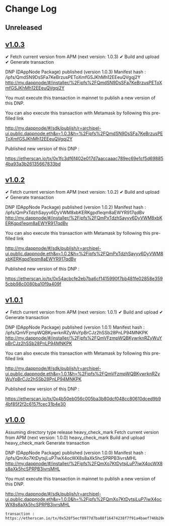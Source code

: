 # Change Log

## Unreleased

<!--New features/improvements/fixes go here-->

## [v1.0.3](https://github.com/luguslabs/DAppNodePackage-archipel-ui/releases/tag/v1.0.3)

✔ Fetch current version from APM (next version: 1.0.3)
✔ Build and upload
✔ Generate transaction

DNP (DAppNode Package) published (version 1.0.3)
Manifest hash : /ipfs/QmdSN9DsSFa7KeBrzusPEToXmfGSJKhMh12EEeuQVgqj2Y
http://my.dappnode/#/installer/%2Fipfs%2FQmdSN9DsSFa7KeBrzusPEToXmfGSJKhMh12EEeuQVgqj2Y

You must execute this transaction in mainnet to publish a new version of this DNP.

You can also execute this transaction with Metamask by following this pre-filled link

http://my.dappnode/#/sdk/publish/r=archipel-ui.public.dappnode.eth&v=1.0.3&h=%2Fipfs%2FQmdSN9DsSFa7KeBrzusPEToXmfGSJKhMh12EEeuQVgqj2Y

Published new version of this DNP :

https://etherscan.io/tx/0x1fc3df6f402e017d7aaccaaac789ec69e1cf5d698854ba93a3b26135667833bd

## [v1.0.2](https://github.com/luguslabs/DAppNodePackage-archipel-ui/releases/tag/v1.0.2)

✔ Fetch current version from APM (next version: 1.0.2)
✔ Build and upload
✔ Generate transaction

DNP (DAppNode Package) published (version 1.0.2)
Manifest hash : /ipfs/QmPxTdzhSayyv6DyVWM8xbKERKgpd1eqm8aEWYR917qdBv
http://my.dappnode/#/installer/%2Fipfs%2FQmPxTdzhSayyv6DyVWM8xbKERKgpd1eqm8aEWYR917qdBv

You can also execute this transaction with Metamask by following this pre-filled link

http://my.dappnode/#/sdk/publish/r=archipel-ui.public.dappnode.eth&v=1.0.2&h=%2Fipfs%2FQmPxTdzhSayyv6DyVWM8xbKERKgpd1eqm8aEWYR917qdBv

Published new version of this DNP :

https://etherscan.io/tx/0x54acbcfe2eb7ba6cf1415990f7bb481fe02858e3595cbb98c0080ba10f9a409f

## [v1.0.1](https://github.com/luguslabs/DAppNodePackage-archipel-ui/releases/tag/v1.0.1)

✔ Fetch current version from APM (next version: 1.0.1)
✔ Build and upload
✔ Generate transaction

DNP (DAppNode Package) published (version 1.0.1)
Manifest hash : /ipfs/QmVFzmpWQBKywrknRZyWuYpBrCJz2hSSb28PnLP94MNKPK
http://my.dappnode/#/installer/%2Fipfs%2FQmVFzmpWQBKywrknRZyWuYpBrCJz2hSSb28PnLP94MNKPK

You can also execute this transaction with Metamask by following this pre-filled link

http://my.dappnode/#/sdk/publish/r=archipel-ui.public.dappnode.eth&v=1.0.1&h=%2Fipfs%2FQmVFzmpWQBKywrknRZyWuYpBrCJz2hSSb28PnLP94MNKPK

Published new version of this DNP :

https://etherscan.io/tx/0x4b50eb056c005ba3b80dcf048cc80610dced9b94bf85f2f2c6157fcec31b4e30

## [v1.0.0](https://github.com/luguslabs/DAppNodePackage-archipel-ui/releases/tag/v1.0.0)

Assuming directory type release
heavy_check_mark Fetch current version from APM (next version: 1.0.0)
heavy_check_mark Build and upload
heavy_check_mark Generate transaction

DNP (DAppNode Package) published (version 1.0.0)
Manifest hash : /ipfs/QmXo7KtDytsjLuP7iwX4ocWX8s8aXk5hcSPRPB3ivrsMHL
http://my.dappnode/#/installer/%2Fipfs%2FQmXo7KtDytsjLuP7iwX4ocWX8s8aXk5hcSPRPB3ivrsMHL

You must execute this transaction in mainnet to publish a new version of this DNP.

http://my.dappnode/#/sdk/publish/r=archipel-ui.public.dappnode.eth&v=1.0.0&h=%2Fipfs%2FQmXo7KtDytsjLuP7iwX4ocWX8s8aXk5hcSPRPB3ivrsMHL

    transaction :
    https://etherscan.io/tx/0x528f5ecf0977d7ba88f16474238f7f91a4baef746b20ed6651275c6ecebe0b91
